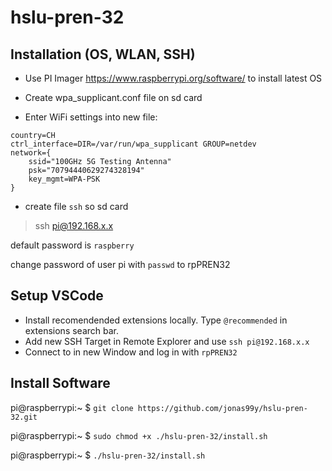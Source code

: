 # hslu-pren-32

## Installation (OS, WLAN, SSH)
- Use PI Imager https://www.raspberrypi.org/software/ to install latest OS

- Create wpa_supplicant.conf file on sd card
 
- Enter WiFi settings into new file:

```
country=CH
ctrl_interface=DIR=/var/run/wpa_supplicant GROUP=netdev
network={
    ssid="100GHz 5G Testing Antenna"
    psk="70794440629274328194"
    key_mgmt=WPA-PSK
}
```
- create file `ssh` so sd card

>ssh pi@192.168.x.x

default password is `raspberry`

change password of user pi with `passwd` to rpPREN32

## Setup VSCode
- Install recomendended extensions locally. Type `@recommended` in extensions search bar.
- Add new SSH Target in Remote Explorer and use `ssh pi@192.168.x.x`
- Connect to in new Window and log in with `rpPREN32`

## Install Software
 pi@raspberrypi:~ $ `git clone https://github.com/jonas99y/hslu-pren-32.git`

 pi@raspberrypi:~ $ `sudo chmod +x ./hslu-pren-32/install.sh`

 pi@raspberrypi:~ $ `./hslu-pren-32/install.sh`


